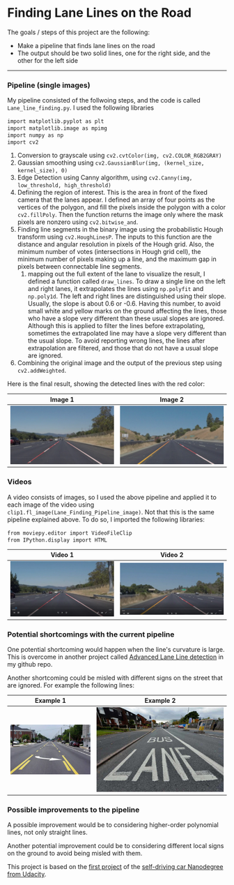 # **Finding Lane Lines on the Road** 



The goals / steps of this project are the following:
* Make a pipeline that finds lane lines on the road
* The output should be two solid lines, one for the right side, and the other for the left side


[//]: # (Image References)

[image1]: ./test_images_output/output.png "detected lanes1"
[image11]: ./test_images_output/output2.png "detected lanes2"
[image2]: ./examples/shortcoming.jpg "shortcoming"
[image3]: ./examples/shortcoming2.jpg "shortcoming"

[image4]: ./test_videos_output/solidWhiteRight_cover_video.png "cover white right video"
[image5]: ./test_videos_output/solidYellowLeft_cover_video.png "cover yellow left video"


---

### Pipeline (single images)

My pipeline consisted of the follwoing steps, and the code is called `Lane_line_finding.py`.
I used the following libraries
```
import matplotlib.pyplot as plt
import matplotlib.image as mpimg
import numpy as np
import cv2
```
1. Conversion to grayscale using `cv2.cvtColor(img, cv2.COLOR_RGB2GRAY)`
1. Gaussian smoothing using `cv2.GaussianBlur(img, (kernel_size, kernel_size), 0)`
1. Edge Detection using Canny algorithm, using `cv2.Canny(img, low_threshold, high_threshold)`
1. Defining the region of interest. This is the area in front of the fixed camera that the lanes appear. I defined an array of four points as the vertices of the polygon, and fill the pixels inside the polygon with a color `cv2.fillPoly`. Then the function returns the image only where the mask pixels are nonzero using `cv2.bitwise_and`.
1. Finding line segments in the binary image using the probabilistic Hough transform using `cv2.HoughLinesP`. The inputs to this function are the distance and angular resolution in pixels of the Hough grid. Also, the minimum number of votes (intersections in Hough grid cell), the minimum number of pixels making up a line, and the maximum gap in pixels between connectable line segments. 
      1. mapping out the full extent of the lane to visualize the result, I defined a function called `draw_lines`. To draw a single line on the left and right lanes, it extrapolates the lines using `np.polyfit` and `np.poly1d`. The left and right lines are distinguished using their slope. Usually, the slope is about 0.6 or -0.6. Having this number, to avoid small white and yellow marks on the ground affecting the lines, those who have a slope very different than these usual slopes are ignored. Although this is applied to filter the lines before extrapolating, sometimes the extrapolated line may have a slope very different than the usual slope. To avoid reporting wrong lines, the lines after extrapolation are filtered, and those that do not have a usual slope are ignored.  
1. Combining the original image and the output of the previous step using `cv2.addWeighted`.


Here is the final result, showing the detected lines with the red color:

Image 1             |  Image 2
:-------------------------:|:-------------------------:
![alt text][image1]  |  ![alt text][image11] 

### Videos
A video consists of images, so I used the above pipeline and applied it to each image of the video using `clip1.fl_image(Lane_Finding_Pipeline_image)`. Not that this is the same pipeline explained above. To do so, I imported the following libraries:
```
from moviepy.editor import VideoFileClip
from IPython.display import HTML
```
Video 1             |  Video 2
:-------------------------:|:-------------------------:
[![alt text][image4]](https://youtu.be/Nyq5kYjLoSI) |  [![alt text][image5]](https://youtu.be/_ZnMx4tlOKY)

### Potential shortcomings with the current pipeline

One potential shortcoming would happen when the line's curvature is large. This is overcome in another project called [Advanced Lane Line detection](https://github.com/mbshbn/CarND-Advanced-Lane-Lines) in my github repo.

Another shortcoming could be misled with different signs on the street that are ignored. For example the following lines:

Example 1             |  Example 2
:-------------------------:|:-------------------------:
![alt text][image2]  |  ![alt text][image3] 



### Possible improvements to the pipeline

A possible improvement would be to considering higher-order polynomial lines, not only straight lines.

Another potential improvement could be to considering different local signs on the ground to avoid being misled with them.


This project is based on the [first project](https://github.com/udacity/CarND-LaneLines-P1) of the [self-driving car Nanodegree from Udacity]( https://www.udacity.com/course/self-driving-car-engineer-nanodegree--nd013).
